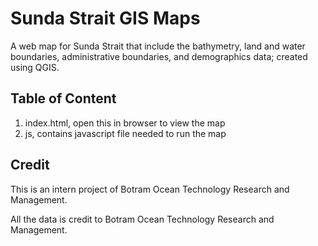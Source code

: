 # Sunda Strait GIS Maps
A web map for Sunda Strait that include the bathymetry, land and water boundaries, administrative boundaries, and demographics data; created using QGIS.
## Table of Content
1. index.html, open this in browser to view the map
2. js, contains javascript file needed to run the map

## Credit
This is an intern project of Botram Ocean Technology Research and Management.

All the data is credit to Botram Ocean Technology Research and Management.
